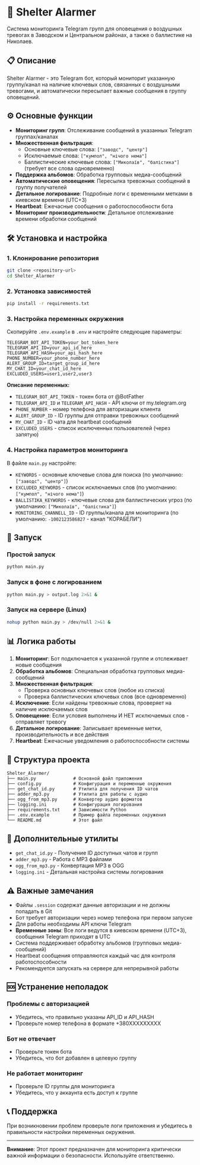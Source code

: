 # 🚨 Shelter Alarmer

Система мониторинга Telegram групп для оповещения о воздушных тревогах в Заводском и Центральном районах, а также о баллистике на Николаев.

## 📋 Описание

Shelter Alarmer - это Telegram бот, который мониторит указанную группу/канал на наличие ключевых слов, связанных с воздушными тревогами, и автоматически пересылает важные сообщения в группу оповещений.

## ⚙️ Основные функции

- **Мониторинг групп**: Отслеживание сообщений в указанных Telegram группах/каналах
- **Множественная фильтрация**: 
  - Основные ключевые слова: `["заводс", "центр"]`
  - Исключаемые слова: `["кумпол", "нічого нема"]`
  - Баллистические ключевые слова: `["Миколаїв", "балістика"]` (требует все слова одновременно)
- **Поддержка альбомов**: Обработка групповых медиа-сообщений
- **Автоматические оповещения**: Пересылка тревожных сообщений в группу получателей
- **Детальное логирование**: Подробные логи с временными метками в киевском времени (UTC+3)
- **Heartbeat**: Ежечасные сообщения о работоспособности бота
- **Мониторинг производительности**: Детальное отслеживание времени обработки сообщений

## 🛠️ Установка и настройка

### 1. Клонирование репозитория
```bash
git clone <repository-url>
cd Shelter_Alarmer
```

### 2. Установка зависимостей
```bash
pip install -r requirements.txt
```

### 3. Настройка переменных окружения
Скопируйте `.env.example` в `.env` и настройте следующие параметры:
```env
TELEGRAM_BOT_API_TOKEN=your_bot_token_here
TELEGRAM_API_ID=your_api_id_here
TELEGRAM_API_HASH=your_api_hash_here
PHONE_NUMBER=your_phone_number_here
ALERT_GROUP_ID=target_group_id_here
MY_CHAT_ID=your_chat_id_here
EXCLUDED_USERS=user1,user2,user3
```

**Описание переменных:**
- `TELEGRAM_BOT_API_TOKEN` - токен бота от @BotFather
- `TELEGRAM_API_ID` и `TELEGRAM_API_HASH` - API ключи от my.telegram.org
- `PHONE_NUMBER` - номер телефона для авторизации клиента
- `ALERT_GROUP_ID` - ID группы для отправки тревожных сообщений
- `MY_CHAT_ID` - ID чата для heartbeat сообщений
- `EXCLUDED_USERS` - список исключенных пользователей (через запятую)

### 4. Настройка параметров мониторинга
В файле `main.py` настройте:
- `KEYWORDS` - основные ключевые слова для поиска (по умолчанию: `["заводс", "центр"]`)
- `EXCLUDED_KEYWORDS` - список исключаемых слов (по умолчанию: `["кумпол", "нічого нема"]`)
- `BALLISTIKA_KEYWORDS` - ключевые слова для баллистических угроз (по умолчанию: `["Миколаїв", "балістика"]`)
- `MONITORING_CHANNELL_ID` - ID группы/канала для мониторинга (по умолчанию: `-1002123586827` - канал "КОРАБЕЛИ")

## 🚀 Запуск

### Простой запуск
```bash
python main.py
```

### Запуск в фоне с логированием
```bash
python main.py > output.log 2>&1 &
```

### Запуск на сервере (Linux)
```bash
nohup python main.py > /dev/null 2>&1 &
```

## 📊 Логика работы

1. **Мониторинг**: Бот подключается к указанной группе и отслеживает новые сообщения
2. **Обработка альбомов**: Специальная обработка групповых медиа-сообщений
3. **Множественная фильтрация**: 
   - Проверка основных ключевых слов (любое из списка)
   - Проверка баллистических ключевых слов (все одновременно)
4. **Исключение**: Если найдены тревожные слова, проверяет на наличие исключаемых слов
5. **Оповещение**: Если условия выполнены И НЕТ исключаемых слов - отправляет тревогу
6. **Детальное логирование**: Записывает временные метки, производительность и все действия
7. **Heartbeat**: Ежечасные уведомления о работоспособности системы

## 📁 Структура проекта

```
Shelter_Alarmer/
├── main.py              # Основной файл приложения
├── config.py            # Конфигурация и переменные окружения
├── get_chat_id.py       # Утилита для получения ID чатов
├── adder_mp3.py         # Утилита для работы с аудио
├── ogg_from_mp3.py      # Конвертер аудио форматов
├── logging.ini          # Конфигурация логирования
├── requirements.txt     # Зависимости Python
├── .env.example         # Пример файла переменных окружения
└── README.md            # Этот файл
```

## 🔧 Дополнительные утилиты

- `get_chat_id.py` - Получение ID доступных чатов и групп
- `adder_mp3.py` - Работа с MP3 файлами
- `ogg_from_mp3.py` - Конвертация MP3 в OGG
- `logging.ini` - Детальная настройка системы логирования

## ⚠️ Важные замечания

- Файлы `.session` содержат данные авторизации и не должны попадать в Git
- Бот требует авторизации через номер телефона при первом запуске
- Для работы необходимы API ключи Telegram
- **Временные зоны**: Все логи ведутся в киевском времени (UTC+3), сообщения Telegram приходят в UTC
- Система поддерживает обработку альбомов (групповых медиа-сообщений)
- Heartbeat сообщения отправляются каждый час для контроля работоспособности
- Рекомендуется запускать на сервере для непрерывной работы

## 🆘 Устранение неполадок

### Проблемы с авторизацией
- Убедитесь, что правильно указаны API_ID и API_HASH
- Проверьте номер телефона в формате +380XXXXXXXXX

### Бот не отвечает
- Проверьте токен бота
- Убедитесь, что бот добавлен в целевую группу

### Не работает мониторинг
- Проверьте ID группы для мониторинга
- Убедитесь, что у аккаунта есть доступ к группе

## 📞 Поддержка

При возникновении проблем проверьте логи приложения и убедитесь в правильности настройки переменных окружения.

---

**Внимание**: Этот проект предназначен для мониторинга критически важной информации о безопасности. Используйте ответственно.
